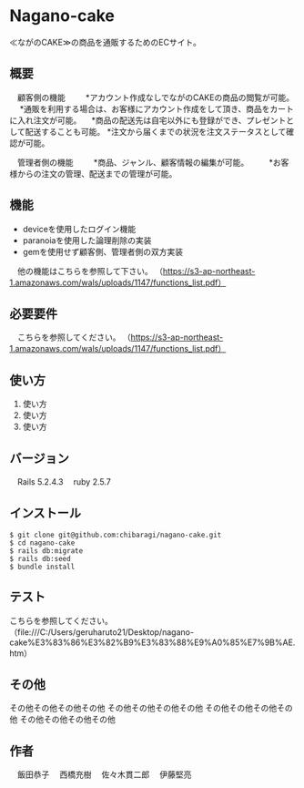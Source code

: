 # Nagano-cake

 ≪ながのCAKE≫の商品を通販するためのECサイト。

## 概要

　顧客側の機能
　　	*アカウント作成なしでながのCAKEの商品の閲覧が可能。
　  *通販を利用する場合は、お客様にアカウント作成をして頂き、商品をカートに入れ注文が可能。
  　*商品の配送先は自宅以外にも登録ができ、プレゼントとして配送することも可能。
  	*注文から届くまでの状況を注文ステータスとして確認が可能。

　管理者側の機能
　　	*商品、ジャンル、顧客情報の編集が可能。
　　	*お客様からの注文の管理、配送までの管理が可能。


## 機能

- deviceを使用したログイン機能
- paranoiaを使用した論理削除の実装
- gemを使用せず顧客側、管理者側の双方実装

　他の機能はこちらを参照して下さい。
（https://s3-ap-northeast-1.amazonaws.com/wals/uploads/1147/functions_list.pdf）

## 必要要件

　こちらを参照してください。
（https://s3-ap-northeast-1.amazonaws.com/wals/uploads/1147/functions_list.pdf）

## 使い方

1. 使い方
2. 使い方
3. 使い方

## バージョン
　Rails 5.2.4.3
　ruby 2.5.7

## インストール
```
$ git clone git@github.com:chibaragi/nagano-cake.git
$ cd nagano-cake
$ rails db:migrate
$ rails db:seed
$ bundle install
```

## テスト

 こちらを参照してください。
 （file:///C:/Users/geruharuto21/Desktop/nagano-cake%E3%83%86%E3%82%B9%E3%83%88%E9%A0%85%E7%9B%AE.htm）

## その他
 
その他その他その他その他
その他その他その他その他
その他その他その他その他
その他その他その他その他
 
## 作者

　飯田恭子
　西橋充樹
　佐々木貫二郎
　伊藤堅亮
